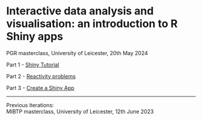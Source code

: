 # Interactive data analysis and visualisation: an introduction to R Shiny apps  

PGR masterclass, University of Leicester, 20th May 2024

Part 1 - [Shiny Tutorial](https://github.com/nabury/shiny-masterclass/blob/main/Part%201/tutorial.Rmd)

Part 2 - [Reactivity problems](https://github.com/nabury/shiny-masterclass/blob/main/Part%202/reactivity.Rmd)

Part 3 - [Create a Shiny App](https://github.com/nabury/shiny-masterclass/blob/main/Part%203/Create%20a%20Shiny%20App.docx)

-----

Previous iterations:  
MIBTP masterclass, University of Leicester, 12th June 2023

